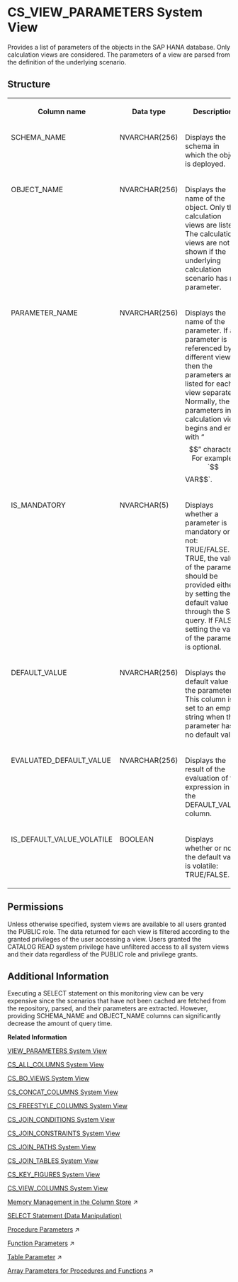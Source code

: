 <!-- loio3abb2714091d495b9eb277ce6f9daa07 -->

# CS\_VIEW\_PARAMETERS System View

Provides a list of parameters of the objects in the SAP HANA database. Only calculation views are considered. The parameters of a view are parsed from the definition of the underlying scenario.



## Structure


<table>
<tr>
<th valign="top">

Column name

</th>
<th valign="top">

Data type

</th>
<th valign="top">

Description

</th>
</tr>
<tr>
<td valign="top">

SCHEMA\_NAME

</td>
<td valign="top">

NVARCHAR\(256\)

</td>
<td valign="top">

Displays the schema in which the object is deployed.

</td>
</tr>
<tr>
<td valign="top">

OBJECT\_NAME

</td>
<td valign="top">

NVARCHAR\(256\)

</td>
<td valign="top">

Displays the name of the object. Only the calculation views are listed. The calculation views are not shown if the underlying calculation scenario has no parameter.

</td>
</tr>
<tr>
<td valign="top">

PARAMETER\_NAME

</td>
<td valign="top">

NVARCHAR\(256\)

</td>
<td valign="top">

Displays the name of the parameter. If a parameter is referenced by different views, then the parameters are listed for each view separately. Normally, the parameters in a calculation view begins and ends with “$$” character. For example: `$$VAR$$`.

</td>
</tr>
<tr>
<td valign="top">

IS\_MANDATORY

</td>
<td valign="top">

NVARCHAR\(5\)

</td>
<td valign="top">

Displays whether a parameter is mandatory or not: TRUE/FALSE. If TRUE, the value of the parameter should be provided either by setting the default value or through the SQL query. If FALSE, setting the value of the parameter is optional.

</td>
</tr>
<tr>
<td valign="top">

DEFAULT\_VALUE

</td>
<td valign="top">

NVARCHAR\(256\)

</td>
<td valign="top">

Displays the default value of the parameter. This column is set to an empty string when the parameter has no default value.

</td>
</tr>
<tr>
<td valign="top">

EVALUATED\_DEFAULT\_VALUE

</td>
<td valign="top">

NVARCHAR\(256\)

</td>
<td valign="top">

Displays the result of the evaluation of the expression in the DEFAULT\_VALUE column.

</td>
</tr>
<tr>
<td valign="top">

IS\_DEFAULT\_VALUE\_VOLATILE

</td>
<td valign="top">

BOOLEAN

</td>
<td valign="top">

Displays whether or not the default value is volatile: TRUE/FALSE.

</td>
</tr>
</table>



<a name="loio3abb2714091d495b9eb277ce6f9daa07__section_kh4_1t1_x2b"/>

## Permissions

Unless otherwise specified, system views are available to all users granted the PUBLIC role. The data returned for each view is filtered according to the granted privileges of the user accessing a view. Users granted the CATALOG READ system privilege have unfiltered access to all system views and their data regardless of the PUBLIC role and privilege grants.



<a name="loio3abb2714091d495b9eb277ce6f9daa07__section_sr1_xsj_nzb"/>

## Additional Information

Executing a SELECT statement on this monitoring view can be very expensive since the scenarios that have not been cached are fetched from the repository, parsed, and their parameters are extracted. However, providing SCHEMA\_NAME and OBJECT\_NAME columns can significantly decrease the amount of query time.

**Related Information**  


[VIEW\_PARAMETERS System View](view-parameters-system-view-45b86e8.md "Provides information about view parameters.")

[CS\_ALL\_COLUMNS System View](cs-all-columns-system-view-813f1ae.md "Provides information from all columns of column tables, including internal ones.")

[CS\_BO\_VIEWS System View](cs-bo-views-system-view-209fd90.md "Provides information about business object views for column store join views.")

[CS\_CONCAT\_COLUMNS System View](cs-concat-columns-system-view-02fb9ca.md "Provides information on concat columns in the database.")

[CS\_FREESTYLE\_COLUMNS System View](cs-freestyle-columns-system-view-20a0065.md "Provides freestyle search columns for column store join views.")

[CS\_JOIN\_CONDITIONS System View](cs-join-conditions-system-view-20a034d.md "Provides join conditions for column store join views.")

[CS\_JOIN\_CONSTRAINTS System View](cs-join-constraints-system-view-20a06e5.md "Provides join constraints for column store join views.")

[CS\_JOIN\_PATHS System View](cs-join-paths-system-view-20a09ec.md "Provides join paths for column store join views.")

[CS\_JOIN\_TABLES System View](cs-join-tables-system-view-20a0cc3.md "Provides information about the physical tables referred to by column store join views.")

[CS\_KEY\_FIGURES System View](cs-key-figures-system-view-20a0f88.md "Provides information about the key figures defined for column store join views.")

[CS\_VIEW\_COLUMNS System View](cs-view-columns-system-view-20a1288.md "Provides information about the columns defined for column store join views.")

[Memory Management in the Column Store](https://help.sap.com/viewer/f9c5015e72e04fffa14d7d4f7267d897/2023_4_QRC/en-US/bd6e6be8bb5710149e34e14608e07b76.html "The column store is the part of the SAP HANA database that manages data organized in columns in memory. Tables created as column tables are stored here.") :arrow_upper_right:

[SELECT Statement \(Data Manipulation\)](../../010-SQL-Reference/012-SQL-Statements/select-statement-data-manipulation-20fcf24.md "Queries data from the database.")

[Procedure Parameters](https://help.sap.com/viewer/d1cb63c8dd8e4c35a0f18aef632687f0/2023_4_QRC/en-US/3809c45287c44908a3d45a4db1514a55.html "") :arrow_upper_right:

[Function Parameters](https://help.sap.com/viewer/d1cb63c8dd8e4c35a0f18aef632687f0/2023_4_QRC/en-US/58106d8f4fb44120b76fc6fb1f4a0bcc.html "") :arrow_upper_right:

[Table Parameter](https://help.sap.com/viewer/d1cb63c8dd8e4c35a0f18aef632687f0/2023_4_QRC/en-US/9bd0c03743164aa7a87a93f9afb253b1.html "") :arrow_upper_right:

[Array Parameters for Procedures and Functions](https://help.sap.com/viewer/d1cb63c8dd8e4c35a0f18aef632687f0/2023_4_QRC/en-US/dcffe459010546bd981d3b74b3798962.html "You can create procedures and functions with array parameters so that array variables or constant arrays can be passed to them.") :arrow_upper_right:

